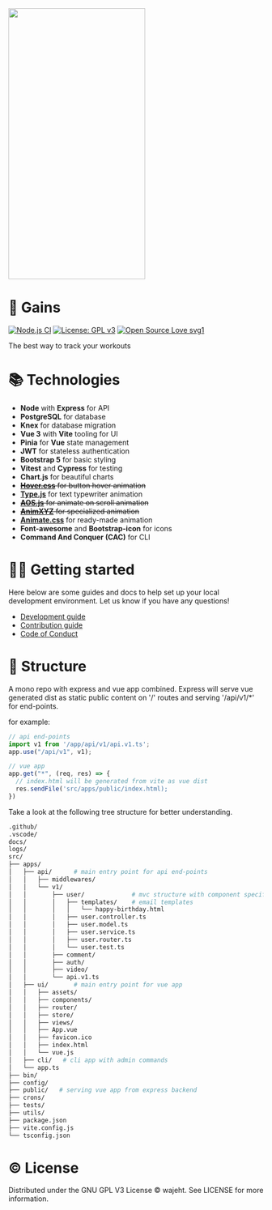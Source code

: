 <img src="https://user-images.githubusercontent.com/58354193/183277639-9f9f3ee6-f62e-416c-895b-2a65d97291ed.png" width="270" height="535">


# 💪 Gains

[![Node.js CI](https://github.com/allkindsofgains/gains/actions/workflows/deploy.yml/badge.svg?branch=main)](https://github.com/allkindsofgains/gains/actions/workflows/deploy.yml) [![License: GPL v3](https://img.shields.io/badge/License-GPLv3-blue.svg)](https://www.gnu.org/licenses/gpl-3.0) [![Open Source Love svg1](https://badges.frapsoft.com/os/v1/open-source.svg?v=103)](https://github.com/allkindsofgains/gains)

The best way to track your workouts

# 📚 Technologies

- **Node** with **Express** for API
- **PostgreSQL** for database
- **Knex** for database migration
- **Vue 3** with **Vite** tooling for UI
- **Pinia** for **Vue** state management
- **JWT** for stateless authentication
- **Bootstrap 5** for basic styling
- **Vitest** and **Cypress** for testing
- **Chart.js** for beautiful charts
- ~~**[Hover.css](https://ianlunn.github.io/Hover/)** for button hover animation~~
- **[Type.js](https://github.com/mattboldt/typed.js/)** for text typewriter animation
- ~~**[AOS.js](https://github.com/michalsnik/aos)** for animate on scroll animation~~
- ~~**[AnimXYZ](https://animxyz.com/)** for specialized animation~~
- **[Animate.css](https://animate.style/)** for ready-made animation
- **Font-awesome** and **Bootstrap-icon** for icons
- **Command And Conquer (CAC)** for CLI

# 👨‍💻 Getting started

Here below are some guides and docs to help set up your local development environment. Let us know if you have any questions!

- [Development guide](https://github.com/allkindsofgains/gains/blob/main/docs/GETTING_STARTED.md)
- [Contribution guide](https://github.com/allkindsofgains/gains/blob/main/docs/CONTRIBUTION.md)
- [Code of Conduct](https://github.com/allkindsofgains/gains/blob/main/docs/CODE_OF_CONDUCT.md)

# 📐 Structure

A mono repo with express and vue app combined. Express will serve vue generated dist as static public content on '/' routes and serving '/api/v1/\*' for end-points.

for example:

```js
// api end-points
import v1 from '/app/api/v1/api.v1.ts';
app.use("/api/v1", v1);

// vue app
app.get("*", (req, res) => {
  // index.html will be generated from vite as vue dist
  res.sendFile('src/apps/public/index.html);
})
```

Take a look at the following tree structure for better understanding.

```bash
.github/
.vscode/
docs/
logs/
src/
├── apps/
│   ├── api/      # main entry point for api end-points
│   │   ├── middlewares/
│   │   └── v1/
│   │       ├── user/             # mvc structure with component specific
│   │       │   ├── templates/    # email templates
│   │       │   │   └── happy-birthday.html
│   │       │   ├── user.controller.ts
│   │       │   ├── user.model.ts
│   │       │   ├── user.service.ts
│   │       │   ├── user.router.ts
│   │       │   └── user.test.ts
│   │       ├── comment/
│   │       ├── auth/
│   │       ├── video/
│   │       └── api.v1.ts
│   ├── ui/       # main entry point for vue app
│   │   ├── assets/
│   │   ├── components/
│   │   ├── router/
│   │   ├── store/
│   │   ├── views/
│   │   ├── App.vue
│   │   ├── favicon.ico
│   │   ├── index.html
│   │   └── vue.js
│   ├── cli/   # cli app with admin commands
│   └── app.ts
├── bin/
├── config/
├── public/   # serving vue app from express backend
├── crons/
├── tests/
├── utils/
├── package.json
├── vite.config.js
└── tsconfig.json
```

# © License

Distributed under the GNU GPL V3 License © wajeht. See LICENSE for more information.
